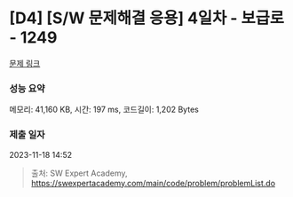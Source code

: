 # [D4] [S/W 문제해결 응용] 4일차 - 보급로 - 1249 

[문제 링크](https://swexpertacademy.com/main/code/problem/problemDetail.do?contestProbId=AV15QRX6APsCFAYD) 

### 성능 요약

메모리: 41,160 KB, 시간: 197 ms, 코드길이: 1,202 Bytes

### 제출 일자

2023-11-18 14:52



> 출처: SW Expert Academy, https://swexpertacademy.com/main/code/problem/problemList.do